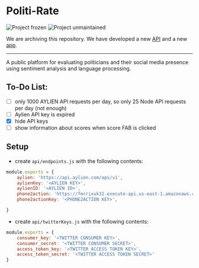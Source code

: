 # Politi-Rate

![Project frozen](https://img.shields.io/badge/status-frozen-blue.png) ![Project unmaintained](https://img.shields.io/badge/project-unmaintained-red.svg)

We are archiving this repository. We have developed a new [API](https://github.com/o-wth/politirate-api) and a new [app](https://github.com/o-wth/politirate-app). 

---

A public platform for evaluating politicians and their social media presence using sentiment analysis and language processing.

## To-Do List:

-   [ ] only 1000 AYLIEN API requests per day, so only 25 Node API requests per day (not enough)
-   [ ] Aylien API key is expired
-   [x] hide API keys
-   [ ] show information about scores when score FAB is clicked

## Setup

-   create `api/endpoints.js` with the following contents:

```js
module.exports = {
    aylien: 'https://api.aylien.com/api/v1',
    aylienKey: '<AYLIEN KEY>',
    aylienID: '<AYLIEN ID>',
    phone2action: 'https://fmrrixuk32.execute-api.us-east-1.amazonaws.com/hacktj/legislators',
    phone2actionKey: '<PHONE2ACTION KEY>',

}
```

-   create `api/twitterKeys.js` with the following contents:

```js
module.exports = {
    consumer_key: '<TWITTER CONSUMER KEY>',
    consumer_secret: '<TWITTER CONSUMER SECRET>',
    access_token_key: '<TWITTER ACCESS TOKEN KEY>',
    access_token_secret: '<TWITTER ACCESS TOKEN SECRET>'
}
```
